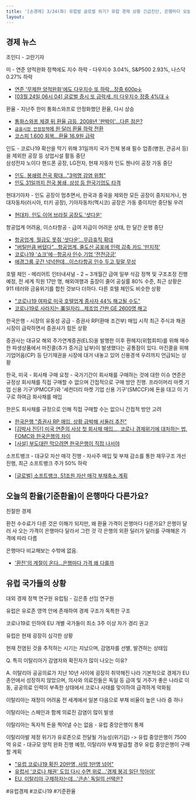 ```yaml
---
title: '[손경제] 3/24(화) 유럽발 글로벌 위기? 유럽 경제 상황 긴급진단, 은행마다 오늘의 기준환율이 다른 이유'
layout: 
---
```


## 경제 뉴스

조인디 - 고란기자

미 - 연준 양적완화 정책에도 지수 하락 - 다우지수 3.04%, S&P500 2.93%, 나스닥 0.27% 하락

* [연준 '무제한 양적완화'에도 다우지수 또 하락…장중 600p↓](https://www.yna.co.kr/view/AKR20200323187800072?input=1179m)
* [[03월 24일 06시 04] 글로벌 증시 또 급락세..미 다우지수 장중 4%대 ↓](https://news.v.daum.net/v/20200324061648018?f=o)

환율 - 지난주 한미 통화스와프로 안정화했던 환율, 다시 상승

* [통화스와프 체결 뒤 환율 급등, 2008년 '판박이'…다른 점은?](https://news.mt.co.kr/mtview.php?no=2020032315510215727&outlink=1&ref=https%3A%2F%2Fsearch.daum.net)
* [`금융시장 안정정책`에 원·달러 환율 하락 전환](https://www.mk.co.kr/news/economy/view/2020/03/304849/)
* [코스피 1,600 회복…환율 16.9원 급락](https://www.yonhapnewstv.co.kr/news/MYH20200324015400038?did=1947m)


인도 - 코로나19 확산을 막기 위해 31일까지 국가 전체 봉쇄 필수 업종(병원, 관공서 등)을 제외한 공장 등 상업시설 활동 중단  
삼성전자 노이다 핸드폰 공장, LG전자, 현재 자동차 인도 첸나이 공장 가동 중단

* [인도, 봉쇄령 전국 확대…"3억명 감염 위험"](https://www.yonhapnewstv.co.kr/news/MYH20200324020800038?did=1947m)
* [인도 31일까지 전국 봉쇄, 삼성 등 한국기업도 타격](https://www.news1.kr/articles/?3884219)

현대기아차 - 인도 공장이 멈추면서, 한국과 중국을 제외한 모든 공장이 중지되거나, 현대자동차(러시아, 터키 공장), 기아자동차(멕시코) 공장은 가동 중이지만 중단될 우려

* [현대차, 인도 이어 브라질 공장도 '셧다운'](https://news.joins.com/article/23737902)

항공업계 어려움, 이스타항공 - 급여 지급이 어려운 상태, 한 달간 운행 중단 

* [항공업계, 월급도 못줘 ‘셧다운’…무급휴직 확대](https://www.edaily.co.kr/news/read?newsId=03548966625706600&mediaCodeNo=257&OutLnkChk=Y)
* ["버틸만큼 버텼다"…항공업계, 줄도산 공포에 인력 감축 카드 '만지작'](https://www.hankyung.com/economy/article/2020032458987)
* [코로나19 '쇼크'에···항공사 인수 기업 '전전긍긍'](http://www.ekn.kr/news/article.html?no=489648)
* [애경그룹 곳간 넉넉한데…이스타항공 인수 두고 뒷말 무성](http://www.shinailbo.co.kr/news/articleView.html?idxno=1262495)


호텔 체인 - 메리어트 인터내셔널 - 2 ~ 3개월간 급여 일부 삭감 정책 및 구조조정 진행 예정, 전 세계 직원 17만 명, 해외여행과 출장이 줄어 공실률 80% 수준, 최근 상황은 911 테러와 금융위기를 합친 것보다 더하다. 다른 호텔 체인도 비슷한 상황

* ["코로나19 여파로 미국 호텔업계 종사자 44% 해고될 수도"](https://www.yna.co.kr/view/AKR20200324016800091?input=1179m)
* [코로나19로 사라지는 美일자리…제조업 간판 GE 2600명 해고](https://www.edaily.co.kr/news/read?newsId=04313206625706600&mediaCodeNo=257&OutLnkChk=Y)


한국은행 - 시장의 유동성 공급 - 증권사 RP(환매 조건부) 매입 시작
최근 주식과 채권시장이 급락하면서 증권사가 힘든 상황

증권사는 대규모 해외 주가연계증권(ELS)을 발행한 이후 환헤지(위험회피)를 위해 매수한 파생상품에서 마진콜(추가 증거금 납부)이 발생했다는 공통점이 있다. 마진콜을 위해 기업어음(CP) 등 단기채권을 시장에 대거 내놓고 있어 신용경색 우려까지 언급되는 상황


한국, 미국 - 회사채 구매 요청 - 국가기간이 회사채를 구매하는 것에 대한 이슈
연준은 규정상 회사채를 직접 구매할 수 없으며 간접적으로 구매 방안 진행. 프라이머리 마켓 기업 신용 기구'(PMCCF)와 '세컨더리 마켓 기업 신용 기구'(SMCCF)에 돈을 대고 이 기구로 하여금 화사채를 매입

한은도 회사채를 규정으로 인해 직접 구매할 수는 없으니 간접적 방안 고려

* [한국은행 "증권사 RP 매입, 상황 급박해 서둘러 추진"](https://www.ajunews.com/view/20200324172050700)
* [[김박사 진단] 미국 연준의 사상 첫 회사채 매입…, 코로나 경제위기에 대처하는 법, FOMC와 한국은행의 차이](https://news.g-enews.com/view.php?ud=2020032404371837884a01bf698f_1&md=20200324101054_R)
* [[사설] 부도대란 막으려면 한국은행이 직접 나서야](https://www.sedaily.com/NewsView/1Z0BM5EXGM)

소프트뱅크 - 대규모 자산 매각 진행 - 자사주 매입 및 부채 감소를 통한 재무구조 개선 진행,
최근 소프트뱅크 주가 50% 하락 

* [[글로벌] 소프트뱅크, 51조원 자산 매각 부채축소 계획](http://www.itdaily.kr/news/articleView.html?idxno=100414)


## 오늘의 환율(기준환율)이 은행마다 다른가요?

친절한 경제

환전 수수료가 다른 것은 이해가 되지만, 왜 환율 가격이 은행마다 다른가요?
은행이 달러 사 오는 가격이 은행마다 달라서 그런 것
각 은행의 외환 딜러가 달러를 구매해온 가격에 따라 다름

은행마다 비교해보는 수밖에 없음.

* ['환전'의 계절이 온다…은행마다 가격 왜 다를까](http://news.bizwatch.co.kr/article/finance/2019/06/17/0016)


## 유럽 국가들의 상황

대외 경제 정책 연구원 유럽팀 - 김은종 선임 연구원


유럽은 유로존 영역 안에 존재하여 경제 구조가 독특한 구조

코로나19로 인하여 EU 개별 국가들이 최소 3주 이상 자가 경리 권고

유럽은 현재 굉장히 심각한 상황

현재 전염된 것을 추적하는 시기는 지났으며, 감염자를 선별, 발견하는 상태임

Q. 특히 이탈리아가 감염자와 확진자가 많이 나오는 이유?

A. 이탈리아 공공의료가 지난 10년 사이에 굉장히 취약해진 나라
기본적으로 경제가 EU존안에서 성장하지 않았으며, 의사와 의료진들은 독일 등 급여 및 거주가 좋은 나라로 이동, 공공의료 인력이 부족한 상태에서 코로나 사태를 맞이하여 급격하게 악화됨

이탈리아는 재정이 어려움 전 세계에서 일본 다음으로 부채 비율이 높은 나라 중 하나

이탈리아는 스페인과 함께 의료진 감염이 많이 발생

이탈리아는 독자적 돈을 찍어낼 수는 없음 - 유럽 중앙은행이 통제

이탈리아발 제정 위기가 유로존으로 전달될 가능성(위기감) -> 유럽 중앙은행이 7500억 유로 - 대규모 양적 완화 진행 예정, 이탈리아 부채 발급할 경우 유럽 중앙은행이 구매할 계획

* ["유럽 코로나19 확진 20만명, 사망 1만명 넘어"](https://www.yna.co.kr/view/AKR20200324198200109?input=1179m)
* [유럽서 '코로나 채권' 도입 다시 수면 위로…'경제 붕괴 일단 막아야'](https://biz.chosun.com/site/data/html_dir/2020/03/24/2020032404639.html)
* [EU, 이탈리아 구제하자는데…'큰손' 독일의 선택은?](https://news.mt.co.kr/mtview.php?no=2020032413242327318&outlink=1&ref=https%3A%2F%2Fsearch.daum.net)




#유럽경제 #코로나19 #기준환율

